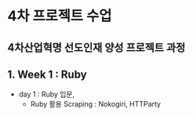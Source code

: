 # 4차 프로젝트 수업
4차산업혁명 선도인재 양성 프로젝트 과정 
---
## 1. Week 1 : Ruby
- day 1 : Ruby 입문,
    * Ruby 활용 Scraping : Nokogiri, HTTParty